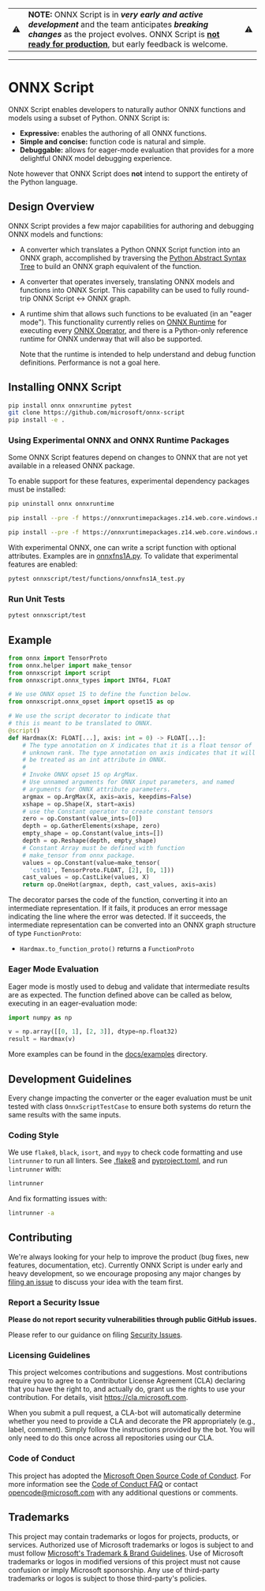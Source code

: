 <table>
<tr>
<td>⚠️</td>
<td>
<strong>NOTE:</strong> ONNX Script is in <strong><em>very early
and active development</em></strong> and the team anticipates
<strong><em>breaking changes</em></strong> as the project evolves.
ONNX Script is <strong><ins>not ready for production</ins></strong>,
but early feedback is welcome.
</td>
<td>⚠️</td>
</tr>
</table>

----

# ONNX Script

ONNX Script enables developers to naturally author ONNX functions and
models using a subset of Python. ONNX Script is:

* **Expressive:** enables the authoring of all ONNX functions.
* **Simple and concise:** function code is natural and simple.
* **Debuggable:** allows for eager-mode evaluation that provides for a
  more delightful ONNX model debugging experience.

Note however that ONNX Script does **not** intend to support the entirety
of the Python language.

## Design Overview

ONNX Script provides a few major capabilities for authoring and debugging
ONNX models and functions:

* A converter which translates a Python ONNX Script function into an
  ONNX graph, accomplished by traversing the [Python Abstract Syntax Tree][python-ast] to build an ONNX graph equivalent of the function.

* A converter that operates inversely, translating ONNX models and
  functions into ONNX Script. This capability can be used to fully round-trip
  ONNX Script ↔ ONNX graph.

* A runtime shim that allows such functions to be evaluated
  (in an "eager mode"). This functionality currently relies on
  [ONNX Runtime][onnx-runtime] for executing every [ONNX Operator][onnx-ops],
  and there is a Python-only reference runtime for ONNX underway that
  will also be supported.

  Note that the runtime is intended to help understand and debug function definitions. Performance is not a goal here.

## Installing ONNX Script

```bash
pip install onnx onnxruntime pytest
git clone https://github.com/microsoft/onnx-script
pip install -e .
```

### Using Experimental ONNX and ONNX Runtime Packages

Some ONNX Script features depend on changes to ONNX that are not yet
available in a released ONNX package.

To enable support for these features, experimental dependency packages
must be installed:

```bash
pip uninstall onnx onnxruntime

pip install --pre -f https://onnxruntimepackages.z14.web.core.windows.net/onnx-function-experiment.html onnx-function-experiment

pip install --pre -f https://onnxruntimepackages.z14.web.core.windows.net/onnxruntime-function-experiment.html ort-function-experiment-nightly
```

With experimental ONNX, one can write a script function with optional
attributes. Examples are in [onnxfns1A.py][onnxfns1A.py]. To validate
that experimental features are enabled:

```bash
pytest onnxscript/test/functions/onnxfns1A_test.py
```

### Run Unit Tests

```bash
pytest onnxscript/test
```

## Example

```python
from onnx import TensorProto
from onnx.helper import make_tensor
from onnxscript import script
from onnxscript.onnx_types import INT64, FLOAT

# We use ONNX opset 15 to define the function below.
from onnxscript.onnx_opset import opset15 as op

# We use the script decorator to indicate that
# this is meant to be translated to ONNX.
@script()
def Hardmax(X: FLOAT[...], axis: int = 0) -> FLOAT[...]:
    # The type annotation on X indicates that it is a float tensor of
    # unknown rank. The type annotation on axis indicates that it will
    # be treated as an int attribute in ONNX.
    #
    # Invoke ONNX opset 15 op ArgMax.
    # Use unnamed arguments for ONNX input parameters, and named
    # arguments for ONNX attribute parameters.
    argmax = op.ArgMax(X, axis=axis, keepdims=False)
    xshape = op.Shape(X, start=axis)
    # use the Constant operator to create constant tensors
    zero = op.Constant(value_ints=[0])
    depth = op.GatherElements(xshape, zero)
    empty_shape = op.Constant(value_ints=[])
    depth = op.Reshape(depth, empty_shape)
    # Constant Array must be defined with function
    # make_tensor from onnx package.
    values = op.Constant(value=make_tensor(
      'cst01', TensorProto.FLOAT, [2], [0, 1]))
    cast_values = op.CastLike(values, X)
    return op.OneHot(argmax, depth, cast_values, axis=axis)
```

The decorator parses the code of the function, converting it into an
intermediate representation. If it fails, it produces an error message
indicating the line where the error was detected. If it succeeds, the
intermediate representation can be converted into an ONNX graph
structure of type `FunctionProto`:

* `Hardmax.to_function_proto()` returns a `FunctionProto`

### Eager Mode Evaluation

Eager mode is mostly used to debug and validate that intermediate results
are as expected. The function defined above can be called as below,
executing in an eager-evaluation mode:

```python
import numpy as np

v = np.array([[0, 1], [2, 3]], dtype=np.float32)
result = Hardmax(v)
```

More examples can be found in the [docs/examples](docs/examples) directory.

## Development Guidelines

Every change impacting the converter or the eager evaluation must be
unit tested with class `OnnxScriptTestCase` to ensure both systems do
return the same results with the same inputs.

### Coding Style

We use `flake8`, `black`, `isort`, and `mypy` to check code formatting and use `lintrunner` to run all linters.
See [.flake8](.flake8) and [pyproject.toml](pyproject.toml), and run
`lintrunner` with:

```bash
lintrunner
```

And fix formatting issues with:

```bash
lintrunner -a
```

## Contributing

We're always looking for your help to improve the product (bug fixes, new features, documentation, etc). Currently ONNX Script is under early and heavy development, so we encourage proposing any major changes by [filing an issue](https://github.com/microsoft/onnx-script/issues) to discuss your idea with the team first.

### Report a Security Issue

**Please do not report security vulnerabilities through public GitHub issues.**

Please refer to our guidance on filing [Security Issues](SECURITY.md).

### Licensing Guidelines

This project welcomes contributions and suggestions. Most contributions require you to
agree to a Contributor License Agreement (CLA) declaring that you have the right to,
and actually do, grant us the rights to use your contribution. For details, visit
https://cla.microsoft.com.

When you submit a pull request, a CLA-bot will automatically determine whether you need
to provide a CLA and decorate the PR appropriately (e.g., label, comment). Simply follow the
instructions provided by the bot. You will only need to do this once across all repositories using our CLA.

### Code of Conduct

This project has adopted the [Microsoft Open Source Code of Conduct](https://opensource.microsoft.com/codeofconduct/).
For more information see the [Code of Conduct FAQ](https://opensource.microsoft.com/codeofconduct/faq/)
or contact [opencode@microsoft.com](mailto:opencode@microsoft.com) with any additional questions or comments.

## Trademarks

This project may contain trademarks or logos for projects, products, or services. Authorized use of Microsoft
trademarks or logos is subject to and must follow
[Microsoft's Trademark & Brand Guidelines](https://www.microsoft.com/en-us/legal/intellectualproperty/trademarks/usage/general).
Use of Microsoft trademarks or logos in modified versions of this project must not cause confusion or imply Microsoft sponsorship.
Any use of third-party trademarks or logos is subject to those third-party's policies.

[python-ast]: https://docs.python.org/3/library/ast.html
[onnx-runtime]: https://onnxruntime.ai
[onnx-ops]: https://github.com/onnx/onnx/blob/main/docs/Operators.md
[onnxfns1A.py]: https://github.com/microsoft/onnx-script/blob/main/onnxscript/test/models/onnxfns1A.py
